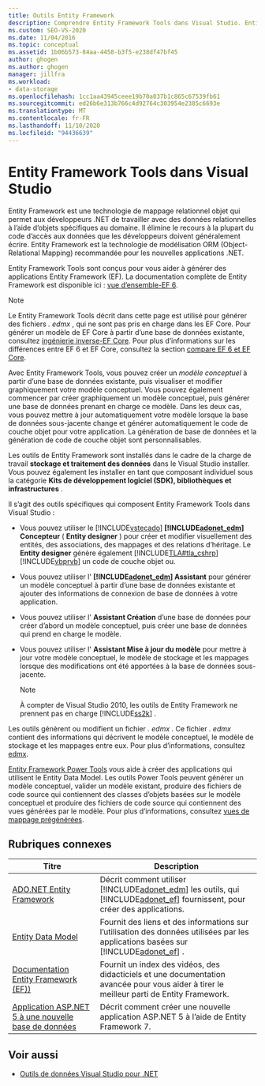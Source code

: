 ```yaml
---
title: Outils Entity Framework
description: Comprendre Entity Framework Tools dans Visual Studio. Entity Framework Tools sont conçus pour vous aider à générer des applications Entity Framework (EF).
ms.custom: SEO-VS-2020
ms.date: 11/04/2016
ms.topic: conceptual
ms.assetid: 1b06b573-84aa-4458-b3f5-e238df47bf45
author: ghogen
ms.author: ghogen
manager: jillfra
ms.workload:
- data-storage
ms.openlocfilehash: 1cc1aa43945ceee19b70a037b1c865c67539fb61
ms.sourcegitcommit: ed26b6e313b766c4d92764c303954e2385c6693e
ms.translationtype: MT
ms.contentlocale: fr-FR
ms.lasthandoff: 11/10/2020
ms.locfileid: "94436639"
---
```

# <a name="entity-framework-tools-in-visual-studio"></a>Entity Framework Tools dans Visual Studio

Entity Framework est une technologie de mappage relationnel objet qui permet aux développeurs .NET de travailler avec des données relationnelles à l’aide d’objets spécifiques au domaine. Il élimine le recours à la plupart du code d’accès aux données que les développeurs doivent généralement écrire. Entity Framework est la technologie de modélisation ORM (Object-Relational Mapping) recommandée pour les nouvelles applications .NET.

Entity Framework Tools sont conçus pour vous aider à générer des applications Entity Framework (EF). La documentation complète de Entity Framework est disponible ici : [vue d’ensemble-EF 6](/ef/ef6/).

  > [!NOTE]
  > Le Entity Framework Tools décrit dans cette page est utilisé pour générer des fichiers *. edmx* , qui ne sont pas pris en charge dans les EF Core. Pour générer un modèle de EF Core à partir d’une base de données existante, consultez [ingénierie inverse-EF Core](/ef/core/managing-schemas/scaffolding). Pour plus d’informations sur les différences entre EF 6 et EF Core, consultez la section [compare EF 6 et EF Core](/ef/efcore-and-ef6/).

Avec Entity Framework Tools, vous pouvez créer un *modèle conceptuel* à partir d’une base de données existante, puis visualiser et modifier graphiquement votre modèle conceptuel. Vous pouvez également commencer par créer graphiquement un modèle conceptuel, puis générer une base de données prenant en charge ce modèle. Dans les deux cas, vous pouvez mettre à jour automatiquement votre modèle lorsque la base de données sous-jacente change et générer automatiquement le code de couche objet pour votre application. La génération de base de données et la génération de code de couche objet sont personnalisables.

Les outils de Entity Framework sont installés dans le cadre de la charge de travail **stockage et traitement des données** dans le Visual Studio installer. Vous pouvez également les installer en tant que composant individuel sous la catégorie **Kits de développement logiciel (SDK), bibliothèques et infrastructures** .

Il s’agit des outils spécifiques qui composent Entity Framework Tools dans Visual Studio :

- Vous pouvez utiliser le [!INCLUDE[vstecado](../data-tools/includes/vstecado_md.md)] **[!INCLUDE[adonet_edm](../data-tools/includes/adonet_edm_md.md)] Concepteur** ( **Entity designer** ) pour créer et modifier visuellement des entités, des associations, des mappages et des relations d’héritage. Le **Entity designer** génère également [!INCLUDE[TLA#tla_cshrp](../data-tools/includes/tlasharptla_cshrp_md.md)] [!INCLUDE[vbprvb](../code-quality/includes/vbprvb_md.md)] un code de couche objet ou.

- Vous pouvez utiliser l' **[!INCLUDE[adonet_edm](../data-tools/includes/adonet_edm_md.md)] Assistant** pour générer un modèle conceptuel à partir d’une base de données existante et ajouter des informations de connexion de base de données à votre application.

- Vous pouvez utiliser l' **Assistant Création** d’une base de données pour créer d’abord un modèle conceptuel, puis créer une base de données qui prend en charge le modèle.

- Vous pouvez utiliser l' **Assistant Mise à jour du modèle** pour mettre à jour votre modèle conceptuel, le modèle de stockage et les mappages lorsque des modifications ont été apportées à la base de données sous-jacente.

  > [!NOTE]
  > À compter de Visual Studio 2010, les outils de Entity Framework ne prennent pas en charge [!INCLUDE[ss2k](../data-tools/includes/ss2k_md.md)] .

Les outils génèrent ou modifient un fichier *. edmx* . Ce fichier *. edmx* contient des informations qui décrivent le modèle conceptuel, le modèle de stockage et les mappages entre eux. Pour plus d’informations, consultez [edmx](/ef/ef6/).

[Entity Framework Power Tools](https://marketplace.visualstudio.com/items?itemName=EntityFrameworkTeam.EntityFrameworkPowerToolsBeta4) vous aide à créer des applications qui utilisent le Entity Data Model. Les outils Power Tools peuvent générer un modèle conceptuel, valider un modèle existant, produire des fichiers de code source qui contiennent des classes d’objets basées sur le modèle conceptuel et produire des fichiers de code source qui contiennent des vues générées par le modèle. Pour plus d’informations, consultez [vues de mappage prégénérées](/ef/ef6/fundamentals/performance/pre-generated-views).

## <a name="related-topics"></a>Rubriques connexes

| Titre | Description |
| - | - |
| [ADO.NET Entity Framework](/dotnet/framework/data/adonet/ef/index) | Décrit comment utiliser [!INCLUDE[adonet_edm](../data-tools/includes/adonet_edm_md.md)] les outils, qui [!INCLUDE[adonet_ef](../data-tools/includes/adonet_ef_md.md)] fournissent, pour créer des applications. |
| [Entity Data Model](/dotnet/framework/data/adonet/entity-data-model) | Fournit des liens et des informations sur l’utilisation des données utilisées par les applications basées sur [!INCLUDE[adonet_ef](../data-tools/includes/adonet_ef_md.md)] . |
| [Documentation Entity Framework (EF))](/ef/ef6/get-started) | Fournit un index des vidéos, des didacticiels et une documentation avancée pour vous aider à tirer le meilleur parti de Entity Framework. |
| [Application ASP.NET 5 à une nouvelle base de données](https://docs.efproject.net/en/latest/platforms/aspnetcore/new-db.html) | Décrit comment créer une nouvelle application ASP.NET 5 à l’aide de Entity Framework 7. |

## <a name="see-also"></a>Voir aussi

- [Outils de données Visual Studio pour .NET](../data-tools/visual-studio-data-tools-for-dotnet.md)
